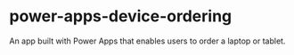 # power-apps-device-ordering
An app built with Power Apps that enables users to order a laptop or tablet.
